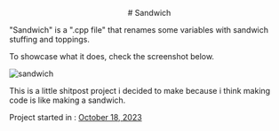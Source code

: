 <p align="center">
# Sandwich
</p>
"Sandwich" is a ".cpp file" that renames some variables with sandwich stuffing and toppings. 

To showcase what it does, check the screenshot below.

![sandwich](https://github.com/LuckyRiceYT/Sandwich/assets/93751666/89bc989d-eb95-43e9-ae96-5acc258c612b)

This is a little shitpost project i decided to make because i think making code is like making a sandwich.

Project started in : <ins>October 18, 2023</ins>
